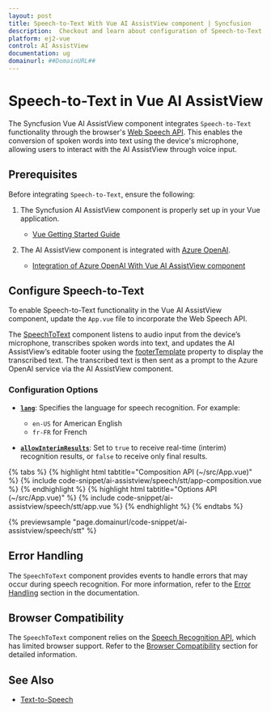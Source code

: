 ```yaml
---
layout: post
title: Speech-to-Text With Vue AI AssistView component | Syncfusion
description:  Checkout and learn about configuration of Speech-to-Text with Azure OpenAI in Vue AI AssistView component of Syncfusion Essential JS 2 and more details.
platform: ej2-vue
control: AI AssistView
documentation: ug
domainurl: ##DomainURL##
---
```


# Speech-to-Text in Vue AI AssistView

The Syncfusion Vue AI AssistView component integrates `Speech-to-Text` functionality through the browser's [Web Speech API](https://developer.mozilla.org/en-US/docs/Web/API/Web_Speech_API). This enables the conversion of spoken words into text using the device's microphone, allowing users to interact with the AI AssistView through voice input.

## Prerequisites

Before integrating `Speech-to-Text`, ensure the following:

1. The Syncfusion AI AssistView component is properly set up in your Vue application.
    - [Vue Getting Started Guide](../getting-started)

2. The AI AssistView component is integrated with [Azure OpenAI](https://microsoft.github.io/PartnerResources/skilling/ai-ml-academy/resources/openai).
    - [Integration of Azure OpenAI With Vue AI AssistView component](../ai-integrations/openai-integration)

## Configure Speech-to-Text

To enable Speech-to-Text functionality in the Vue AI AssistView component, update the `App.vue` file to incorporate the Web Speech API.

The [SpeechToText](https://ej2.syncfusion.com/vue/documentation/speech-to-text/getting-started) component listens to audio input from the device’s microphone, transcribes spoken words into text, and updates the AI AssistView’s editable footer using the [footerTemplate](https://ej2.syncfusion.com/vue/documentation/api/ai-assistview/#footertemplate) property to display the transcribed text. The transcribed text is then sent as a prompt to the Azure OpenAI service via the AI AssistView component.

### Configuration Options

* **[`lang`](https://ej2.syncfusion.com/vue/documentation/api/speech-to-text/#lang)**: Specifies the language for speech recognition. For example:

    * `en-US` for American English
    * `fr-FR` for French

* **[`allowInterimResults`](https://ej2.syncfusion.com/vue/documentation/api/speech-to-text/#allowInterimResults)**: Set to `true` to receive real-time (interim) recognition results, or `false` to receive only final results.

{% tabs %}
{% highlight html tabtitle="Composition API (~/src/App.vue)" %}
{% include code-snippet/ai-assistview/speech/stt/app-composition.vue %}
{% endhighlight %}
{% highlight html tabtitle="Options API (~/src/App.vue)" %}
{% include code-snippet/ai-assistview/speech/stt/app.vue %}
{% endhighlight %}
{% endtabs %}
  
{% previewsample "page.domainurl/code-snippet/ai-assistview/speech/stt" %}

## Error Handling

The `SpeechToText` component provides events to handle errors that may occur during speech recognition. For more information, refer to the [Error Handling](https://ej2.syncfusion.com/vue/documentation/speech-to-text/speech-recognition#error-handling) section in the documentation.

## Browser Compatibility

The `SpeechToText` component relies on the [Speech Recognition API](https://developer.mozilla.org/en-US/docs/Web/API/SpeechRecognition), which has limited browser support. Refer to the [Browser Compatibility](https://ej2.syncfusion.com/vue/documentation/speech-to-text/speech-recognition#browser-support) section for detailed information.

## See Also

* [Text-to-Speech](./text-to-speech.md)
